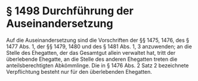 # § 1498 Durchführung der Auseinandersetzung
Auf die Auseinandersetzung sind die Vorschriften der §§ 1475, 1476, des § 1477 Abs. 1, der §§ 1479, 1480 und des § 1481 Abs. 1, 3 anzuwenden; an die Stelle des Ehegatten, der das Gesamtgut allein verwaltet hat, tritt der überlebende Ehegatte, an die Stelle des anderen Ehegatten treten die anteilsberechtigten Abkömmlinge. Die in § 1476 Abs. 2 Satz 2 bezeichnete Verpflichtung besteht nur für den überlebenden Ehegatten.